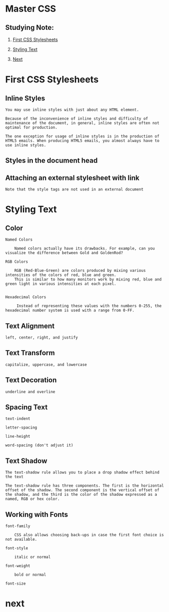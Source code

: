 # Master CSS

## Studying Note:
 1. [First CSS Stylesheets](#first-css-stylesheets)
 2. [Styling Text](#styling-text)

 3. [Next](#next)

# First CSS Stylesheets

## Inline Styles
	
	You may use inline styles with just about any HTML element.

	Because of the inconvenience of inline styles and difficulty of maintenance of the document, in general, inline styles are often not optimal for production.

	The one exception for usage of inline styles is in the production of HTML5 emails. When producing HTML5 emails, you almost always have to use inline styles.

## Styles in the document head

## Attaching an external stylesheet with link
		
	Note that the style tags are not used in an external document
		
# Styling Text

## Color
	
	Named Colors
		
		Named colors actually have its drawbacks. For example, can you visualize the difference between Gold and GoldenRod?
	
	RGB Colors
	
		RGB (Red-Blue-Green) are colors produced by mixing various intensities of the colors of red, blue and green. 
		This is similar to how many monitors work by mixing red, blue and green light in various intensities at each pixel.

	
	Hexadecimal Colors
	
		 Instead of representing these values with the numbers 0-255, the hexadecimal number system is used with a range from 0-FF.


## Text Alignment
	
	left, center, right, and justify
	
	
## Text Transform

	capitalize, uppercase, and lowercase
	
	
## Text Decoration

	underline and overline


## Spacing Text

	text-indent
	
	letter-spacing
	
	line-height
	
	word-spacing (don't adjust it)
	
	
## Text Shadow

	The text-shadow rule allows you to place a drop shadow effect behind the text
	
	The text-shadow rule has three components. The first is the horizontal offset of the shadow. The second component is the vertical offset of the shadow, and the third is the color of the shadow expressed as a named, RGB or hex color. 
	
	
## Working with Fonts

	font-family
	
		CSS also allows choosing back-ups in case the first font choice is not available.
		
	font-style
	
		italic or normal
	
	font-weight
	
		bold or normal
	
	font-size
		
# next
		
